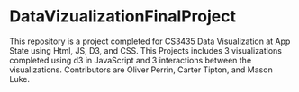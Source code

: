 # DataVizualizationFinalProject
This repository is a project completed for CS3435 Data Visualization at App State using Html, JS, D3, and CSS. This Projects includes 3 visualizations completed using d3 in JavaScript and 3 interactions between the visualizations. Contributors are Oliver Perrin, Carter Tipton, and Mason Luke.
